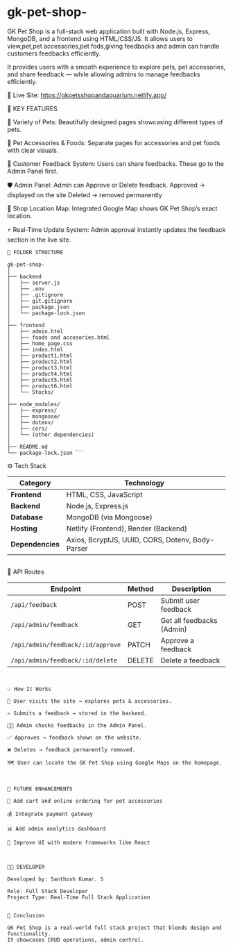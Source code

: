 # gk-pet-shop-
GK Pet Shop is a full-stack web application built with Node.js, Express, MongoDB, and a frontend using HTML/CSS/JS.  It allows users to view,pet,pet accessories,pet fods,giving feedbacks and admin can handle customers feedbacks efficiently.

It provides users with a smooth experience to explore pets, pet accessories, and share feedback — while allowing admins to manage feedbacks efficiently.


🔗 Live Site: https://gkpetsshopandaquarium.netlify.app/


🌟 KEY FEATURES

🐶 Variety of Pets:
Beautifully designed pages showcasing different types of pets.

🧸 Pet Accessories & Foods:
Separate pages for accessories and pet foods with clear visuals.

💬 Customer Feedback System:
Users can share feedbacks. These go to the Admin Panel first.

🛡️ Admin Panel:
Admin can Approve or Delete feedback.
Approved → displayed on the site
Deleted → removed permanently

📍 Shop Location Map:
Integrated Google Map shows GK Pet Shop’s exact location.

⚡ Real-Time Update System:
Admin approval instantly updates the feedback section in the live site.


```
🧩 FOLDER STRUCTURE

gk-pet-shop-
│
├── backend
│   ├── server.js
│   ├── .env
│   ├── .gitignore
│   ├── git.gitignore
│   ├── package.json
│   └── package-lock.json
│
├── frontend
│   ├── admin.html
│   ├── foods and accosories.html
│   ├── home page.css
│   ├── index.html
│   ├── product1.html
│   ├── product2.html
│   ├── product3.html
│   ├── product4.html
│   ├── product5.html
│   ├── product6.html
│   └── Stocks/
│
├── node_modules/
│   ├── express/
│   ├── mongoose/
│   ├── dotenv/
│   ├── cors/
│   └── (other dependencies)
│
├── README.md
└── package-lock.json ``` 

```
⚙️ Tech Stack

| Category         | Technology                                       |
| ---------------- | ------------------------------------------------ |
| **Frontend**     | HTML, CSS, JavaScript                            |
| **Backend**      | Node.js, Express.js                              |
| **Database**     | MongoDB (via Mongoose)                           |
| **Hosting**      | Netlify (Frontend), Render (Backend)             |
| **Dependencies** | Axios, BcryptJS, UUID, CORS, Dotenv, Body-Parser |
```

```
📡 API Routes

| Endpoint                          | Method | Description               |
| --------------------------------- | ------ | ------------------------- |
| `/api/feedback`                   | POST   | Submit user feedback      |
| `/api/admin/feedback`             | GET    | Get all feedbacks (Admin) |
| `/api/admin/feedback/:id/approve` | PATCH  | Approve a feedback        |
| `/api/admin/feedback/:id/delete`  | DELETE | Delete a feedback         |
```


💡 How It Works

🧍 User visits the site → explores pets & accessories.

✍️ Submits a feedback → stored in the backend.

👨‍💼 Admin checks feedbacks in the Admin Panel.

✅ Approves → feedback shown on the website.

❌ Deletes → feedback permanently removed.

🗺️ User can locate the GK Pet Shop using Google Maps on the homepage.



🔮 FUTURE ENHANCEMENTS

🛒 Add cart and online ordering for pet accessories

💰 Integrate payment gateway

📊 Add admin analytics dashboard

🧠 Improve UI with modern frameworks like React



👨‍💻 DEVELOPER

Developed by: Santhosh Kumar. S

Role: Full Stack Developer 
Project Type: Real-Time Full Stack Application


🏁 Conclusion

GK Pet Shop is a real-world full stack project that blends design and functionality.
It showcases CRUD operations, admin control.
